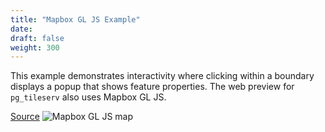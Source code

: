 ```yaml
---
title: "Mapbox GL JS Example"
date:
draft: false
weight: 300
---
```


This example demonstrates interactivity where clicking within a boundary displays a popup that shows feature properties. The web preview for `pg_tileserv` also uses Mapbox GL JS.

[Source](https://github.com/CrunchyData/pg_tileserv/blob/master/examples/mapbox-gl-js/mapbox-gl-js-tiles.html)
![Mapbox GL JS map](/example-mapbox.png)
